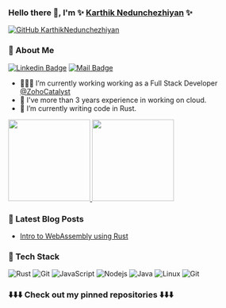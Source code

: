 ### Hello there 👋, I'm ✨ [Karthik Nedunchezhiyan](https://www.linkedin.com/in/karthiknedunchezhiyan/) ✨
[![GitHub KarthikNedunchezhiyan](https://img.shields.io/github/followers/KarthikNedunchezhiyan?label=follow&style=social)](https://github.com/KarthikNedunchezhiyan)&nbsp;

### 🚀 About Me

[![Linkedin Badge](https://img.shields.io/badge/-LINKEDIN-blue?style=flat-square&logo=Linkedin&logoColor=white&link=https://www.linkedin.com/in/karthiknedunchezhiyan/)](https://www.linkedin.com/in/karthiknedunchezhiyan/)
[![Mail Badge](https://img.shields.io/badge/-GMAIL-D14836?style=flat-square&logo=Gmail&logoColor=white)](mailto:karthik1705.n@gmail.com)

- 👨🏽‍💻 I’m currently working working as a Full Stack Developer [@ZohoCatalyst](https://www.zoho.com/catalyst/)
- 🎒 I've more than 3 years experience in working on cloud.
- 🌱 I’m currently writing code in Rust.

<a href="https://github.com/KarthikNedunchezhiyan">
  <img height="165em" src="https://github-readme-stats.vercel.app/api?username=karthiknedunchezhiyan&show_icons=true&theme=algolia&count_private=true" />
  <img height="165em" src="https://github-readme-stats-eight-theta.vercel.app/api/top-langs/?username=karthiknedunchezhiyan&layout=compact&langs_count=8&theme=algolia&hide=html,css" />
</a>

### 📕 Latest Blog Posts

- [Intro to WebAssembly using Rust](https://www.linkedin.com/pulse/intro-webassembly-rust-karthik-nedunchezhiyan/)

### 🔨 Tech Stack

![Rust](https://img.shields.io/badge/-Rust-black?style=flat-square&logo=rust)
![Git](https://img.shields.io/badge/-C-black?style=flat-square&logo=c)
![JavaScript](https://img.shields.io/badge/-JavaScript-black?style=flat-square&logo=javascript)
![Nodejs](https://img.shields.io/badge/-Nodejs-black?style=flat-square&logo=Node.js)
![Java](https://img.shields.io/badge/-Java-black?style=flat-square&logo=java)
![Linux](https://img.shields.io/badge/-Linux-black?style=flat-square&logo=linux)
![Git](https://img.shields.io/badge/-Git-black?style=flat-square&logo=git)

### ⬇️⬇️⬇️ Check out my pinned repositories ⬇️⬇️⬇️

